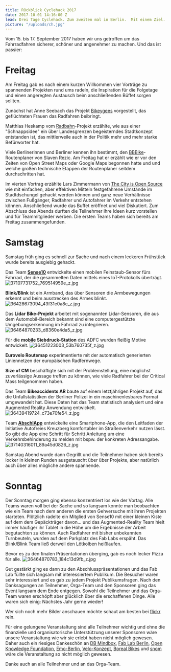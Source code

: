 ```yaml
---
title: Rückblick Cyclehack 2017
date: 2017-10-01 14:16:00 Z
lead: Drei Tage Cyclehack. Zum zweiten mal in Berlin.  Mit einem Ziel. Was ist passiert?
picture: "/uploads/ch.jpg"
---
```


Vom 15. bis 17. September 2017 haben wir uns getroffen um das Fahrradfahren sicherer, schöner und angenehmer zu machen. Und das ist passier:

# Freitag
Am Freitag gab es nach einem kurzen Willkommen vier Vorträge zu spannenden Projekten rund ums radeln, die Inspiration für die Folgetage und einen angeregten Austausch beim anschließenden Büffet sorgen sollten.

Zunächst hat Anne Seebach das Projekt [Bikeygees](http://bikeygees.org/) vorgestellt, das geflüchteten Frauen das Radfahren beibringt.

Matthias Heskamp vom [Radbahn](http://radbahn.berlin/)-Projekt erzählte, wie aus einer "Schnappsidee" ein über Landesgrenzen begeisterndes Stadtkonzept entstanden ist, das mittlerweile auch in der Politik mehr und mehr starke Befürworter hat.

Viele Berlinerinnen und Berliner kennen ihn bestimmt, den [BBBike](http://bbbike.de/)-Routenplaner von Slaven Rezic. Am Freitag hat er erzählt wie er vor den Zeiten von Open Street Maps oder Google Maps begonnen hatte und und welche großen technische Etappen der Routenplaner seitdem durchschritten hat.

Im vierten Vortrag erzählte Lars Zimmermann von [The City is Open Source](http://thecityisopensource.bloglz.de/) wie mit einfachen, aber effektiven Mitteln festgefahrene Umstände im Stadtdschungel gehackt werden können und ganz neue Verhältnisse zwischen Fußgänger, Radfahrer und Autofahrer im Verkehr entstehen können.
Anschließend wurde das Buffet eröffnet und viel Diskutiert. 
Zum Abschluss des Abends durften die Teilnehmer ihre Ideen kurz vorstellen und für Teammitglieder werben. Die ersten Teams haben sich bereits am Freitag zusammengefunden.

# Samstag
Samstag früh ging es schnell zur Sache und nach einem leckeren Frühstück wurde bereits ausgiebig gehackt. 

Das Team **[Sense10](https://github.com/technologiestiftung/Sense10)** entwickelte einen mobilen Feinstaub-Sensor fürs Fahrrad, der die gesammelten Daten mittels eines IoT-Protokolls überträgt.
![37107731752_769514959e_z.jpg](/uploads/37107731752_769514959e_z.jpg)

**Blink/Blink** ist ein Armband, das über Sensoren die Armbewegungen erkennt und beim ausstrecken des Armes blinkt.
![36428673094_43f31e0a8c_z.jpg](/uploads/36428673094_43f31e0a8c_z.jpg)

Das **Lidar Bike-Projekt** arbeitet mit sogenannten Lidar-Sensoren, die aus dem Automobil-Bereich bekannt sind eine computergestützte Umgebungserkennung im Fahrrad zu integrieren.
![36464870233_d8360e4da5_z.jpg](/uploads/36464870233_d8360e4da5_z.jpg)  

Für die **mobile Siebdruck-Station** des ADFC wurden fleißig Motive entwickelt. 
![36451223003_53b760735f_z.jpg](/uploads/36451223003_53b760735f_z.jpg)

**Eurovelo Routemap** experimentierte mit der automatisch generierten Liniennetzen der europäischen Radfernwege.

**Size of CM** beschäftigte sich mit der Problemstellung, eine möglichst zuverlässige Aussage treffen zu können, wie viele Radfahrer bei der Critical Mass teilgenommen haben.

Das Team **Bikeaccidents AR** baute auf einem letztjährigen Projekt auf, das die Unfallstatistiken der Berliner Polizei in ein maschinenlesbares Format umgewandelt hat. Diese Daten hat das Team statistisch analysiert und eine Augmented Reality Anwendung entwickelt.
![36439419724_c73e70fe54_z.jpg](/uploads/36439419724_c73e70fe54_z.jpg)
 
Team **[AbschlApp](http://catalogue.cyclehack.com/catalogue/abschlapp/)** entwickelte eine Smartphone-App, die den Leitfaden der Initiative Autofreies Kreuzberg komfortabler im Straßenverkehr nutzen lässt. So gibt die App eine Schritt für Schritt Anleitung um eine Verkehrsbehinderung zu melden mit bspw. der konkreten Adressangabe. 
![37140316011_89a45d0826_z.jpg](/uploads/37140316011_89a45d0826_z.jpg)

Samstag Abend wurde dann Gegrillt und die Teilnehmer haben sich bereits locker in kleinen Runden ausgetauscht über über Projekte, aber natürlich auch über alles mögliche andere spannende.  

# Sonntag
Der Sonntag morgen ging ebenso konzentriert los wie der Vortag. Alle Teams waren voll bei der Sache und so langsam konnte man beobachten wie ein Team nach dem anderen die ersten Gehversuche mit ihren Projekten starteten. Plötzlich radelte ein Mitglied von Sense10 mit einer kleinen Kiste auf dem dem Gepäckträger davon... und das Augmented-Reality Team hielt immer häufiger ihr Tablet in die Höhe um die Ergebnisse der Arbeit begutachten zu können. Auch Radfahrer mit bisher unbekannten Turnbeuteln, wurden auf dem Parkplatz des Fab Labs erspäht. Das Blink/Blink Team ließ derweil den Lötkolben heißlaufen.

Bevor es zu den finalen Präsentationen überging, gab es noch lecker Pizza für alle.
![36464870783_184c13d9fb_z.jpg](/uploads/36464870783_184c13d9fb_z.jpg)

Gut gestärkt ging es dann zu den Abschlusspräsentationen und das Fab Lab füllte sich langsam mit interessiertem Publikum. Die Besucher waren sehr interessiert und es gab zu jedem Projekt Publikumsfragen. 
Nach den Danksagungen an Teilnehmer, Orga-Team und den Sponsoren ging das Event langsam dem Ende entgegen. Sowohl die Teilnehmer und das Orga-Team waren erschöpft aber glücklich über die erschaffenen Dinge. Alle waren sich einig: Nächstes Jahr gerne wieder!

Wer sich noch mehr Bilder anschauen möchte schaut am besten bei [flickr](https://www.flickr.com/photos/cyclehackber/albums/with/72157686754772194) rein.

Für eine gelungene Veranstaltung sind alle Teilnehmer wichtig und ohne die finanzielle und organisatorische Unterstützung unserer Sponsoren wäre unsere Veranstaltung wie wir sie erlebt haben nicht möglich gewesen. Daher auch ein riesiges Dankeschön an [DB Mindbox](https://dbmindbox.com/), [Fab Lab Berlin](https://fablab.berlin/), [Open Knowledge Foundation](https://okfn.de/), [Emo-Berlin](http://www.emo-berlin.de/), [Velo-Konzept](http://www.velokonzept.de/), [Boreal Bikes](https://borealbikes.com/) und [snom](https://www.snom.com/) wäre die Veranstaltung so nicht möglich gewesen.

Danke auch an alle Teilnehmer und an das Orga-Team.

